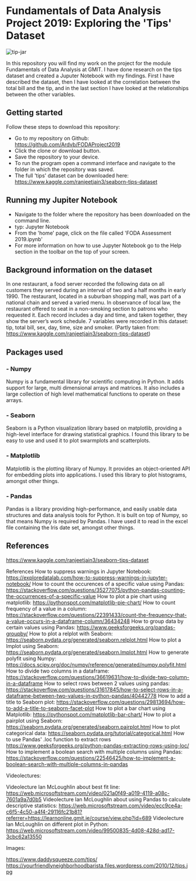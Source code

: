 # Fundamentals of Data Analysis Project 2019: Exploring the 'Tips' Dataset


![tip-jar](https://user-images.githubusercontent.com/47186083/68902310-de244e00-072f-11ea-83c9-0205dbbaf18a.jpg)

In this repository you will find my work on the project for the module Fundamentals of Data Analysis at GMIT.
I have done research on the tips dataset and created a Juputer Notebook with my findings.
First I have described the dataset, then I have looked at the correlation between the total bill and the tip, and in the last section I have looked at the relationships between the other variables.

## Getting started

Follow these steps to download this repository:

- Go to my repository on Github: https://github.com/Ardvb/FODAProject2019
- Click the clone or download button.
- Save the repository to your device.
- To run the program open a command interface and navigate to the folder in which the repository was saved.
- The full 'tips' dataset can be downloaded here: https://www.kaggle.com/ranjeetjain3/seaborn-tips-dataset

## Running my Jupiter Notebook
- Navigate to the folder where the repository has been downloaded on the command line.
- typ: Jupyter Notebook
- From the 'home' page, click on the file called 'FODA Assessment 2019.ipynb'
- For more information on how to use Jupyter Notebook go to the Help section in the toolbar on the top of your screen.

## Background information on the dataset
In one restaurant, a food server recorded the following data on all customers they served during an interval of two and a half months in early 1990. The restaurant, located in a suburban shopping mall, was part of a national chain and served a varied menu. In observance of local law, the restaurant offered to seat in a non-smoking section to patrons who requested it. Each record includes a day and time, and taken together, they show the server’s work schedule. 7 variables were recorded in this dataset: tip, total bill, sex, day, time, size and smoker.  (Partly taken from: https://www.kaggle.com/ranjeetjain3/seaborn-tips-dataset)

## Packages used

### - Numpy 
Numpy is a fundamental library for scientific computing in Python. It adds support for large, multi dimensional arrays and matrices. It also includes a large collection of high level mathematical functions to operate on these arrays.
### - Seaborn
Seaborn is a Python visualization library based on matplotlib, providing a high-level interface for drawing statistical graphics. I found this library to be easy to use and used it to plot swarmplots and scatterplots.
### - Matplotlib
Matplotlib is the plotting library of Numpy. It provides an object-oriented API for embedding plots into applications. I used this library to plot histograms, amongst other things.
### - Pandas
Pandas is a library providing high-performance, and easily usable data structures and data analysis tools for Python. It is built on top of Numpy, so that means Numpy is required by Pandas. I have used it to read in the excel file containing the Iris date set, amongst other things.


## References
https://www.kaggle.com/ranjeetjain3/seaborn-tips-dataset

References
How to suppress warnings in Jupyter Notebook: https://exploredatalab.com/how-to-suppress-warnings-in-jupyter-notebook/
How to count the occurences of a specific value using Pandas: https://stackoverflow.com/questions/35277075/python-pandas-counting-the-occurrences-of-a-specific-value
How to plot a pie chart using matplotlib: https://pythonspot.com/matplotlib-pie-chart/
How to count frequency of a value in a column: https://stackoverflow.com/questions/22391433/count-the-frequency-that-a-value-occurs-in-a-dataframe-column/36434248
How to group data by certain values using Pandas: https://www.geeksforgeeks.org/pandas-groupby/
How to plot a relplot with Seaborn: https://seaborn.pydata.org/generated/seaborn.relplot.html
How to plot a lmplot using Seaborn: https://seaborn.pydata.org/generated/seaborn.lmplot.html
How to generate polyfit using Numpy: https://docs.scipy.org/doc/numpy/reference/generated/numpy.polyfit.html
How to divide two columns in a dataframe: https://stackoverflow.com/questions/36619631/how-to-divide-two-column-in-a-dataframe
How to select rows between 2 values using pandas: https://stackoverflow.com/questions/31617845/how-to-select-rows-in-a-dataframe-between-two-values-in-python-pandas/40442778
How to add a title to Seaborn plot: https://stackoverflow.com/questions/29813694/how-to-add-a-title-to-seaborn-facet-plot
How to plot a bar chart using Matplotlib: https://pythonspot.com/matplotlib-bar-chart/
How to plot a pairplot using Seaborn: https://seaborn.pydata.org/generated/seaborn.pairplot.html
How to plot categorical data: https://seaborn.pydata.org/tutorial/categorical.html
How to use Pandas' .loc function to extract rows https://www.geeksforgeeks.org/python-pandas-extracting-rows-using-loc/
How to implement a boolean search with multiple columns using Pandas: https://stackoverflow.com/questions/22546425/how-to-implement-a-boolean-search-with-multiple-columns-in-pandas

Videolectures:

Videolecture Ian McLoughlin about best fit line: https://web.microsoftstream.com/video/021a0f49-a019-4119-a08c-7601a9a7d0b5
Videolecture Ian McLoughlin about using Pandas to calculate descriptive statistics: https://web.microsoftstream.com/video/ecc9ce4a-c6f5-4c50-a4f4-29116fc21b81?referrer=https://learnonline.gmit.ie/course/view.php?id=689
Videolecture Ian McLoughlin on different plot in Python: https://web.microsoftstream.com/video/99500835-4d08-428d-ad17-3cbc62a13550

Images: 

https://www.daddysqueeze.com/tips/
https://yourfriendlyneighborhoodbarista.files.wordpress.com/2010/12/tips.jpg
